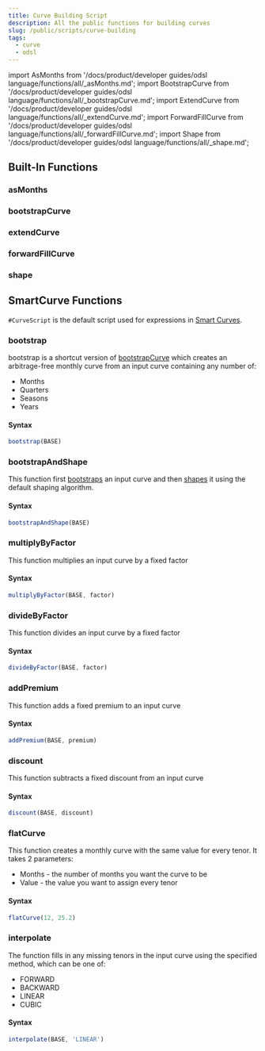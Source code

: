 ```yaml
---
title: Curve Building Script
description: All the public functions for building curves 
slug: /public/scripts/curve-building
tags:
  - curve
  - odsl
---
```

import AsMonths from '/docs/product/developer guides/odsl language/functions/all/_asMonths.md';
import BootstrapCurve from '/docs/product/developer guides/odsl language/functions/all/_bootstrapCurve.md';
import ExtendCurve from '/docs/product/developer guides/odsl language/functions/all/_extendCurve.md';
import ForwardFillCurve from '/docs/product/developer guides/odsl language/functions/all/_forwardFillCurve.md';
import Shape from '/docs/product/developer guides/odsl language/functions/all/_shape.md';

## Built-In Functions

### asMonths
<AsMonths  />

### bootstrapCurve
<BootstrapCurve  />

### extendCurve
<ExtendCurve  />

### forwardFillCurve
<ForwardFillCurve  />

### shape
<Shape  />

## SmartCurve Functions
```#CurveScript``` is the default script used for expressions in [Smart Curves](/doc/odsl/variable/smartcurve).

### bootstrap
bootstrap is a shortcut version of [bootstrapCurve](#bootstrapcurve) which creates an arbitrage-free monthly curve from an input curve containing any number of:
* Months
* Quarters
* Seasons
* Years

#### Syntax
```js
bootstrap(BASE)
```

### bootstrapAndShape
This function first [bootstraps](#bootstrapcurve) an input curve and then [shapes](#shape) it using the default shaping algorithm.

#### Syntax
```js
bootstrapAndShape(BASE)
```

### multiplyByFactor
This function multiplies an input curve by a fixed factor

#### Syntax
```js
multiplyByFactor(BASE, factor)
```

### divideByFactor
This function divides an input curve by a fixed factor

#### Syntax
```js
divideByFactor(BASE, factor)
```

### addPremium
This function adds a fixed premium to an input curve

#### Syntax
```js
addPremium(BASE, premium)
```

### discount
This function subtracts a fixed discount from an input curve

#### Syntax
```js
discount(BASE, discount)
```

### flatCurve
This function creates a monthly curve with the same value for every tenor.
It takes 2 parameters:
* Months - the number of months you want the curve to be
* Value - the value you want to assign every tenor

#### Syntax
```js
flatCurve(12, 25.2)
```

### interpolate
The function fills in any missing tenors in the input curve using the specified method, which can be one of:
* FORWARD
* BACKWARD
* LINEAR
* CUBIC

#### Syntax
```js
interpolate(BASE, 'LINEAR')
```
